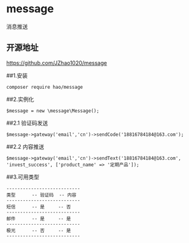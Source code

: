 # message
消息推送

## 开源地址
https://github.com/JZhao1020/message

##1.安装
```
composer require hao/message
```

##2.实例化
```
$message = new \message\Message();
```

##2.1 验证码发送
```
$message->gateway('email','cn')->sendCode('18816784184@163.com');
```

##2.2 内容推送
```
$message->gateway('email','cn')->sendText('18816784184@163.com', 'invest_success', ['product_name' => '定期产品']);
```

##3.可用类型
```
---------------------------
类型      -- 验证码  -- 内容
---------------------------
短信      -- 是     -- 否
---------------------------
邮件      -- 是     -- 是
---------------------------
极光      -- 否     -- 是
---------------------------

```
